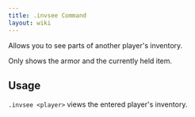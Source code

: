 ```yaml
---
title: .invsee Command
layout: wiki
---
```

Allows you to see parts of another player's inventory.

Only shows the armor and the currently held item.

## Usage
`.invsee <player>` views the entered player's inventory.
